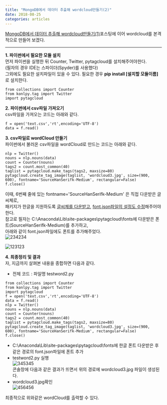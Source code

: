 ```yaml
---
title: "MongoDB에서 데이터 추출해 wordcloud만들기(2)"
date: 2018-08-25
categories: articles
---
```


[MongoDB에서 데이터 추출해 wordcloud만들기(1)](https://soohyunii.github.io/articles/MongoDB-Cloud/)포스팅에 이어 wordcloud를 본격적으로 만들어 보겠다.  

---
**1. 파이썬에서 필요한 모듈 설치**  
먼저 파이썬을 실행한 뒤 Counter, Twitter, pytagcloud를 설치해주어야한다.   
(필자의 경우 IDE는 스파이더(Spyder)를 사용했다)  
그외에도 필요한 설치파일이 있을 수 있다. 필요한 경우 **pip install [설치할 모듈이름]** 로 설치한다.  
```
from collections import Counter
from konlpy.tag import Twitter
import pytagcloud
```  


**2. 파이썬에서 csv파일 가져오기**  
csv파일을 가져오는 코드는 아래와 같다.  
```
f = open('text.csv','rt',encoding='UTF-8')
data = f.read()
```  


**3. csv파일로 wordCloud 만들기**  
파이썬에서 불러온 csv파일을 wordCloud로 만드는 코드는 아래와 같다.   
```
nlp = Twitter()
nouns = nlp.nouns(data)
count = Counter(nouns)
tags2 = count.most_common(40)
taglist = pytagcloud.make_tags(tags2, maxsize=80)
pytagcloud.create_tag_image(taglist, 'wordcloud3.jpg', size=(900, 600), fontname='SourceHanSerifk-Medium', rectangular=False)
f.close()
```  

이때, 6번째 줄에 있는 fontname='SourceHanSerifk-Medium' 은 직접 다운받은 글씨체로,  
패키지가 한글을 지원하도록 [글씨체를 다운받고](https://github.com/adobe-fonts/source-han-serif/blob/release/OTF/Korean/SourceHanSerifK-Medium.otf), [font.json파일의 설정도 수정](https://thinkwarelab.wordpress.com/2016/08/30/%ED%8C%8C%EC%9D%B4%EC%8D%AC-%ED%98%95%ED%83%9C%EC%86%8C-%EB%B6%84%EC%84%9D%EC%9C%BC%EB%A1%9C-%EC%9B%8C%EB%93%9C%ED%81%B4%EB%9D%BC%EC%9A%B0%EB%93%9C-%EA%B7%B8%EB%A6%AC%EA%B8%B0/)해주어야 한다.  
참고로 필자는 C:\Anaconda\Lib\site-packages\pytagcloud\fonts에 다운받은 폰트(SourceHanSerifk-Medium)를 추가하고,  
아래와 같이 font.json파일에도 폰트를 추가해주었다.  
![234234](https://user-images.githubusercontent.com/29648470/44616747-47e8db80-a890-11e8-9062-c5c3fa3f9f42.png)  

![123123](https://user-images.githubusercontent.com/29648470/44616722-ddd03680-a88f-11e8-84b3-04530729c151.png)  


**4. 최종정리 및 결과**  
자, 지금까지 살펴본 내용을 종합하면 다음과 같다.  
- 전체 코드 : 파일명 testword2.py
```
from collections import Counter
from konlpy.tag import Twitter
import pytagcloud
f = open('text.csv','rt',encoding='UTF-8')
data = f.read()
nlp = Twitter()
nouns = nlp.nouns(data)
count = Counter(nouns)
tags2 = count.most_common(40)
taglist = pytagcloud.make_tags(tags2, maxsize=80)
pytagcloud.create_tag_image(taglist, 'wordcloud3.jpg', size=(900, 600), fontname='SourceHanSerifk-Medium', rectangular=False)
f.close()
```  
- C:\Anaconda\Lib\site-packages\pytagcloud\fonts에 한글 폰트 다운받은 후 같은 경로의 font.json파일에 폰트 추가  
- testword2.py 실행  
![345345](https://user-images.githubusercontent.com/29648470/44616778-2fc58c00-a891-11e8-8519-71677549259c.png)  
콘솔창에 다음과 같은 결과가 뜨면서 위의 경로에 wordcloud3.jpg 파일이 생성된다.  
- wordcloud3.jpg확인  
![456456](https://user-images.githubusercontent.com/29648470/44616787-55eb2c00-a891-11e8-9977-6834adae1887.png)  


최종적으로 위와같은 wordCloud를 출력할 수 있다. 







